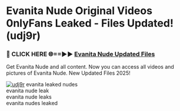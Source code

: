 # Evanita Nude Original Videos 0nlyFans Leaked - Files Updated! (udj9r)

<h3>🔴 CLICK HERE 🌐==►► <a href="https://tinyurl.com/5h6xmrr3" rel="nofollow">Evanita Nude Updated Files</a></h3>

Get Evanita Nude and all content. Now you can access all videos and pictures of Evanita Nude. New Updated Files 2025!

[![udj9r](https://i.imgur.com/KVD873Z.gif)](https://tinyurl.com/5h6xmrr3)
evanita leaked nudes<br>
evanita nude leak<br>
evanita nude leaks<br>
evanita nudes leaked